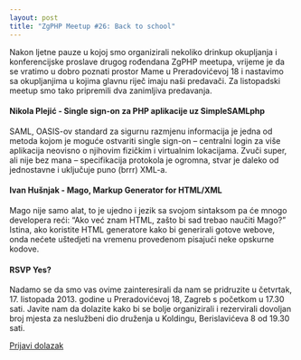 ```yaml
---
layout: post
title: "ZgPHP Meetup #26: Back to school"
---
```


Nakon ljetne pauze u kojoj smo organizirali nekoliko drinkup okupljanja i
konferencijske proslave drugog rođendana ZgPHP meetupa, vrijeme je da se vratimo
u dobro poznati prostor Mame u Preradovićevoj 18 i nastavimo sa okupljanjima u
kojima glavnu riječ imaju naši predavači. Za listopadski meetup smo tako
pripremili dva zanimljiva predavanja.

#### Nikola Plejić - Single sign-on za PHP aplikacije uz SimpleSAMLphp

SAML, OASIS-ov standard za sigurnu razmjenu informacija je jedna od metoda kojom
je moguće ostvariti single sign-on – centralni login za više aplikacija neovisno
o njihovim fizičkim i virtualnim lokacijama. Zvuči super, ali nije bez mana –
specifikacija protokola je ogromna, stvar je daleko od jednostavne i uključuje
puno (brrr) XML-a.

#### Ivan Hušnjak - Mago, Markup Generator for HTML/XML

Mago nije samo alat, to je ujedno i jezik sa svojom sintaksom pa će mnogo
developera reći: “Ako već znam HTML, zašto bi sad trebao naučiti Mago?” Istina,
ako koristite HTML generatore kako bi generirali gotove webove, onda nećete
uštedjeti na vremenu provedenom pisajući neke opskurne kodove.

#### RSVP Yes?

Nadamo se da smo vas ovime zainteresirali da nam se pridruzite u četvrtak, 17.
listopada 2013. godine u Preradovićevoj 18, Zagreb s početkom u 17.30 sati.
Javite nam da dolazite kako bi se bolje organizirali i rezervirali dovoljan broj
mjesta za neslužbeni dio druženja u Koldingu, Berislavićeva 8 od 19.30 sati.

<a target="_blank" href="http://www.meetup.com/ZgPHP-meetup/events/140394332/" class="btn btn-primary">Prijavi dolazak</a>
